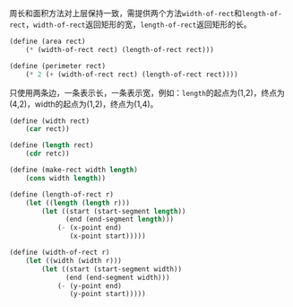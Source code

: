 周长和面积方法对上层保持一致，需提供两个方法`width-of-rect`和`length-of-rect`，`width-of-rect`返回矩形的宽，`length-of-rect`返回矩形的长。

```lisp
(define (area rect)
	(* (width-of-rect rect) (length-of-rect rect)))

(define (perimeter rect)
	(* 2 (+ (width-of-rect rect) (length-of-rect rect))))
```

只使用两条边，一条表示长，一条表示宽，例如：`length`的起点为(1,2)，终点为(4,2)，width的起点为(1,2)，终点为(1,4)。

```lisp
(define (width rect)
	(car rect))

(define (length rect)
	(cdr retc))

(define (make-rect width length)
	(cons width length))

(define (length-of-rect r)
    (let ((length (length r)))
        (let ((start (start-segment length))
              (end (end-segment length)))
            (- (x-point end)
               (x-point start)))))

(define (width-of-rect r)
    (let ((width (width r)))
        (let ((start (start-segment width))
              (end (end-segment width)))
            (- (y-point end)
               (y-point start)))))
```
